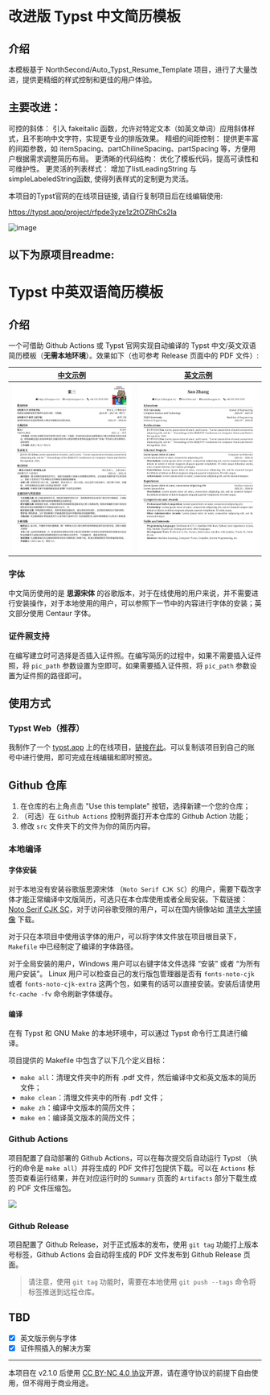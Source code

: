 # 改进版 Typst 中文简历模板
## 介绍
本模板基于 NorthSecond/Auto_Typst_Resume_Template 项目，进行了大量改进，提供更精细的样式控制和更佳的用户体验。

## 主要改进：

可控的斜体： 引入 fakeitalic 函数，允许对特定文本（如英文单词）应用斜体样式，且不影响中文字符，实现更专业的排版效果。
精细的间距控制： 提供更丰富的间距参数，如 itemSpacing、partChilineSpacing、partSpacing 等，方便用户根据需求调整简历布局。
更清晰的代码结构： 优化了模板代码，提高可读性和可维护性。
更灵活的列表样式： 增加了listLeadingString 与 simpleLabeledString函数, 使得列表样式的定制更为灵活。

本项目的Typst官网的在线项目链接, 请自行复制项目后在线编辑使用:

https://typst.app/project/rfpde3yze1z2tOZRhCs2Ia

![image](https://github.com/user-attachments/assets/b8640849-af1f-455f-a449-f91a47c679d5)

## 以下为原项目readme:

# Typst 中英双语简历模板

## 介绍

一个可借助 Github Actions 或 Typst 官网实现自动编译的 Typst 中文/英文双语简历模板（**无需本地环境**）。效果如下（也可参考 Release 页面中的 PDF 文件）:

|  [中文示例](https://github.com/NorthSecond/Auto_Typst_Resume_Template/releases/download/v2.1.0/default.pdf) |  [英文示例](https://github.com/NorthSecond/Auto_Typst_Resume_Template/releases/download/v2.1.0/Resume.pdf)| 
|:---:|:---:|
| ![](/docs/Chinese.png?raw=true) | ![](/docs/English.png?raw=true)| 

### 字体

中文简历使用的是 **思源宋体** 的谷歌版本，对于在线使用的用户来说，并不需要进行安装操作，对于本地使用的用户，可以参照下一节中的内容进行字体的安装；英文部分使用 Centaur 字体。

### 证件照支持

在编写建立时可选择是否插入证件照。在编写简历的过程中，如果不需要插入证件照，将 `pic_path` 参数设置为空即可。如果需要插入证件照，将 `pic_path` 参数设置为证件照的路径即可。


## 使用方式

### Typst Web（推荐）

我制作了一个 [typst.app](https://typst.app) 上的在线项目，[链接在此](https://typst.app/project/r4XMUB3ENQUH7zWiuK7_tO)。可以复制该项目到自己的账号中进行使用，即可完成在线编辑和即时预览。

## Github 仓库

1. 在仓库的右上角点击 "Use this template" 按钮，选择新建一个您的仓库；
2. （可选）在 `Github Actions` 控制界面打开本仓库的 Github Action 功能；
3. 修改 `src` 文件夹下的文件为你的简历内容。

### 本地编译

#### 字体安装

对于本地没有安装谷歌版思源宋体 （`Noto Serif CJK SC`）的用户，需要下载改字体才能正常编译中文版简历，可选只在本仓库使用或者全局安装。下载链接：[Noto Serif CJK SC](https://fonts.google.com/noto/specimen/Noto+Serif+SC)，对于访问谷歌受限的用户，可以在国内镜像站如 [清华大学镜像](https://mirrors.tuna.tsinghua.edu.cn/github-release/googlefonts/noto-cjk/Noto%20Serif%20CJK%20Version%202.002%20(OTF,%20OTC,%20Super%20OTC,%20Subset%20OTF,%20Variable%20OTF_TTF)/09_NotoSerifCJKsc.zip) 下载。

对于只在本项目中使用该字体的用户，可以将字体文件放在项目根目录下，`Makefile` 中已经制定了编译的字体路径。

对于全局安装的用户，Windows 用户可以右键字体文件选择 “安装” 或者 “为所有用户安装”。 Linux 用户可以检查自己的发行版包管理器是否有 `fonts-noto-cjk` 或者 `fonts-noto-cjk-extra` 这两个包，如果有的话可以直接安装。安装后请使用 `fc-cache -fv` 命令刷新字体缓存。

#### 编译

在有 Typst 和 GNU Make 的本地环境中，可以通过 Typst 命令行工具进行编译。

项目提供的 Makefile 中包含了以下几个定义目标：

- `make all`：清理文件夹中的所有 .pdf 文件，然后编译中文和英文版本的简历文件；
- `make clean`：清理文件夹中的所有 .pdf 文件；
- `make zh`：编译中文版本的简历文件；
- `make en`：编译英文版本的简历文件；

### Github Actions

项目配置了自动部署的 Github Actions，可以在每次提交后自动运行 Typst （执行的命令是 `make all`）并将生成的 PDF 文件打包提供下载。可以在 `Actions` 标签页查看运行结果，并在对应运行时的 `Summary` 页面的 `Artifacts` 部分下载生成的 PDF 文件压缩包。

![](https://github.com/NorthSecond/Auto_Typst_Resume_Template/blob/main/docs/Action.png?raw=true)

### Github Release

项目配置了 Github Release，对于正式版本的发布，使用 `git tag` 功能打上版本号标签，Github Actions 会自动将生成的 PDF 文件发布到 Github Release 页面。

> 请注意，使用 `git tag` 功能时，需要在本地使用 `git push --tags` 命令将标签推送到远程仓库。


## TBD

- [x] 英文版示例与字体
- [x] 证件照插入的解决方案

---

本项目在 v2.1.0 后使用 [CC BY-NC 4.0 协议](https://creativecommons.org/licenses/by-nc/4.0/deed.zh-hans)开源，请在遵守协议的前提下自由使用，但不得用于商业用途。

